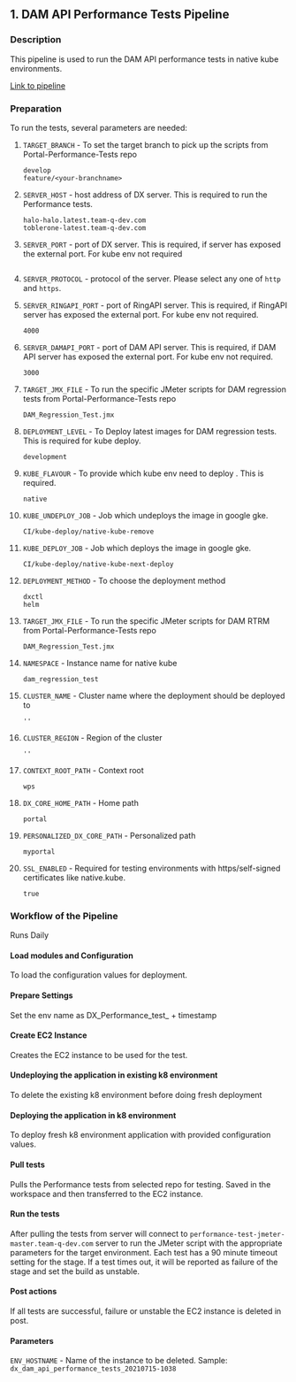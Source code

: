 ## 1. DAM API Performance Tests Pipeline
### Description

This pipeline is used to run the DAM API performance tests in native kube environments.

[Link to pipeline](https://portal-jenkins-develop.cwp.pnp-hcl.com/job/kube/job/dam-api-performance-tests/)

### Preparation

To run the tests, several parameters are needed:

1. `TARGET_BRANCH` - To set the target branch to pick up the scripts from Portal-Performance-Tests repo
    ```
    develop
    feature/<your-branchname>
    ```

2. `SERVER_HOST` - host address of DX server. This is required to run the Performance tests.

    ```
    halo-halo.latest.team-q-dev.com
    toblerone-latest.team-q-dev.com
    ```

3. `SERVER_PORT` - port of DX server. This is required, if server has exposed the external port. For kube env not required

    ```
    ```

4. `SERVER_PROTOCOL` - protocol of the server. Please select any one of `http` and `https`.

5. `SERVER_RINGAPI_PORT` - port of RingAPI server. This is required, if RingAPI server has exposed the external port. For kube env not required.

    ```
    4000
    ```

6. `SERVER_DAMAPI_PORT` - port of DAM API server. This is required, if DAM API server has exposed the external port. For kube env not required.

    ```
    3000
    ```
7. `TARGET_JMX_FILE` - To run the specific JMeter scripts for DAM regression tests from Portal-Performance-Tests repo
    ```
    DAM_Regression_Test.jmx
    ```
8. `DEPLOYMENT_LEVEL` - To Deploy latest images for DAM regression tests. This is required for kube deploy.
    ```
    development
    ```
9. `KUBE_FLAVOUR` - To provide which kube env need to deploy . This is required.

    ```
    native
    ```

10. `KUBE_UNDEPLOY_JOB` - Job which undeploys the image in google gke.

    ```
    CI/kube-deploy/native-kube-remove
    ```

11. `KUBE_DEPLOY_JOB` - Job which deploys the image in google gke.

    ```
    CI/kube-deploy/native-kube-next-deploy
    ```

12. `DEPLOYMENT_METHOD` - To choose the deployment method
    ```
    dxctl
    helm
    ```

13. `TARGET_JMX_FILE` - To run the specific JMeter scripts for DAM RTRM from Portal-Performance-Tests repo
    ```
    DAM_Regression_Test.jmx
    ```


14. `NAMESPACE` - Instance name for native kube
    ```
    dam_regression_test
    ```


15. `CLUSTER_NAME` - Cluster name where the deployment should be deployed to
    ```
    ''
    ```

16. `CLUSTER_REGION` - Region of the cluster
    ```
    ''
    ```

17. `CONTEXT_ROOT_PATH` - Context root
    ```
    wps
    ```

18. `DX_CORE_HOME_PATH` - Home path
    ```
    portal
    ```

19. `PERSONALIZED_DX_CORE_PATH` - Personalized path
    ```
    myportal
    ```

20. `SSL_ENABLED` - Required for testing environments with https/self-signed certificates like native.kube.
    ```
    true
    ```

### Workflow of the Pipeline
Runs Daily

#### Load modules and Configuration
To load the configuration values for deployment.

#### Prepare Settings
Set the env name as DX_Performance_test_ + timestamp 

#### Create EC2 Instance 
Creates the EC2 instance to be used for the test.

#### Undeploying the application in existing k8 environment 
To delete the existing k8 environment before doing fresh deployment

#### Deploying the application in k8 environment
To deploy fresh k8 environment application with provided configuration values.

#### Pull tests
Pulls the Performance tests from selected repo for testing. Saved in the workspace and then transferred to the EC2 instance.

#### Run the tests
After pulling the tests from server will connect to `performance-test-jmeter-master.team-q-dev.com` server to run the JMeter script with the appropriate parameters for the target environment. Each test has a 90 minute timeout setting for the stage. If a test times out, it will be reported as failure of the stage and set the build as unstable.

#### Post actions
If all tests are successful, failure or unstable the EC2 instance is deleted in post.

#### Parameters
`ENV_HOSTNAME` - Name of the instance to be deleted. Sample: `dx_dam_api_performance_tests_20210715-1038`

